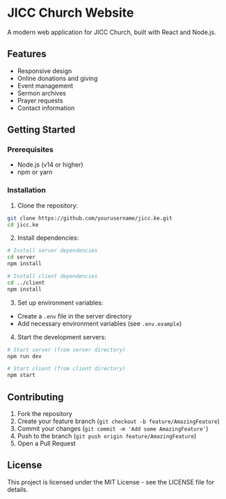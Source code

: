 # JICC Church Website

A modern web application for JICC Church, built with React and Node.js.

## Features

- Responsive design
- Online donations and giving
- Event management
- Sermon archives
- Prayer requests
- Contact information

## Getting Started

### Prerequisites

- Node.js (v14 or higher)
- npm or yarn

### Installation

1. Clone the repository:

```bash
git clone https://github.com/yourusername/jicc.ke.git
cd jicc.ke
```

2. Install dependencies:

```bash
# Install server dependencies
cd server
npm install

# Install client dependencies
cd ../client
npm install
```

3. Set up environment variables:

- Create a `.env` file in the server directory
- Add necessary environment variables (see `.env.example`)

4. Start the development servers:

```bash
# Start server (from server directory)
npm run dev

# Start client (from client directory)
npm start
```

## Contributing

1. Fork the repository
2. Create your feature branch (`git checkout -b feature/AmazingFeature`)
3. Commit your changes (`git commit -m 'Add some AmazingFeature'`)
4. Push to the branch (`git push origin feature/AmazingFeature`)
5. Open a Pull Request

## License

This project is licensed under the MIT License - see the LICENSE file for details.
